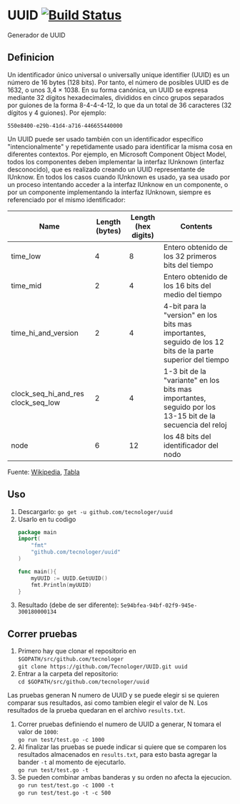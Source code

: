 # UUID [![Build Status](https://travis-ci.org/Tecnologer/UUID.svg?branch=master)](https://travis-ci.org/Tecnologer/UUID)
Generador de UUID

## Definicion

Un identificador único universal o universally unique identifier (UUID) es un número de 16 bytes (128 bits). Por tanto, el número de posibles UUID es de 1632, o unos 3,4 × 1038. En su forma canónica, un UUID se expresa mediante 32 dígitos hexadecimales, divididos en cinco grupos separados por guiones de la forma 8-4-4-4-12, lo que da un total de 36 caracteres (32 dígitos y 4 guiones). Por ejemplo:

`550e8400-e29b-41d4-a716-446655440000`

Un UUID puede ser usado también con un identificador específico "intencionalmente" y repetidamente usado para identificar la misma cosa en diferentes contextos. Por ejemplo, en Microsoft Component Object Model, todos los componentes deben implementar la interfaz IUnknown (interfaz desconocido), que es realizado creando un UUID representante de IUnknow. En todos los casos cuando IUnknown es usado, ya sea usado por un proceso intentando acceder a la interfaz IUnknow en un componente, o por un componente implementando la interfaz IUnknown, siempre es referenciado por el mismo identificador:

| Name	   | Length (bytes)	| Length (hex digits)	| Contents
|----------|----------------|-----------------------|-------------------------------|
| time_low |4	            | 8	                    | Entero obtenido de los 32 primeros bits del tiempo|
| time_mid | 2	            | 4	                    | Entero obtenido de los 16 bits del medio del tiempo|
| time_hi_and_version	| 2	| 4	                    | 4-bit para la "version" en los bits mas importantes, seguido de los 12 bits de la parte superior del tiempo|
| clock_seq_hi_and_res clock_seq_low|	2	|4	| 1-3 bit de la "variante" en los bits mas importantes, seguido por los 13-15 bit de la secuencia del reloj|
node	|6	|12	|los 48 bits del identificador del nodo|


Fuente: [Wikipedia][1], [Tabla][2]

## Uso

1. Descargarlo: `go get -u github.com/tecnologer/uuid`
2. Usarlo en tu codigo
    ```Go
    package main
    import(
        "fmt"
        "github.com/tecnologer/uuid"
    )

    func main(){
        myUUID := UUID.GetUUID()
        fmt.Println(myUUID)
    }
3. Resultado (debe de ser diferente): `5e94bfea-94bf-02f9-945e-300180000134`

## Correr pruebas

1. Primero hay que clonar el repositorio en `$GOPATH/src/github.com/tecnologer`<br>
    `git clone https://github.com/Tecnologer/UUID.git uuid`
2. Entrar a la carpeta del repositorio: <br>`cd $GOPATH/src/github.com/tecnologer/uuid`

Las pruebas generan N numero de UUID y se puede elegir si se quieren comparar sus resultados, asi como tambien elegir el valor de N. Los resultados de la prueba quedaran en el archivo `results.txt`.
1. Correr pruebas definiendo el numero de UUID a generar, N tomara el valor de `1000`:<br>
   `go run test/test.go -c 1000`
2. Al finalizar las pruebas se puede indicar si quiere que se comparen los resultados almacenados en `results.txt`, para esto basta agregar la bander `-t` al momento de ejecutarlo.<br>
    `go run test/test.go -t`
3. Se pueden combinar ambas banderas y su orden no afecta la ejecucion.<br>
    `go run test/test.go -c 1000 -t`<br>
    `go run test/test.go -t -c 500`<br>

[1]: <https://es.wikipedia.org/wiki/Identificador_%C3%BAnico_universal>
[2]: <https://en.wikipedia.org/wiki/Universally_unique_identifier#Format>
